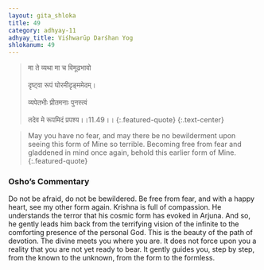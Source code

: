 ```yaml
---
layout: gita_shloka
title: 49
category: adhyay-11
adhyay_title: Viśhwarūp Darśhan Yog
shlokanum: 49
---
```


> मा ते व्यथा मा च विमूढभावो<br><br>दृष्ट्वा रूपं घोरमीदृङ्ममेदम्।<br><br>व्यपेतभीः प्रीतमनाः पुनस्त्वं<br><br>तदेव मे रूपमिदं प्रपश्य।।11.49।।
{:.featured-quote} 
{:.text-center}

> May you have no fear, and may there be no bewilderment upon seeing this form of Mine so terrible. Becoming free from fear and gladdened in mind once again, behold this earlier form of Mine.
{:.featured-quote}

### Osho’s Commentary
Do not be afraid, do not be bewildered. Be free from fear, and with a happy heart, see my other form again.
Krishna is full of compassion. He understands the terror that his cosmic form has evoked in Arjuna. And so, he gently leads him back from the terrifying vision of the infinite to the comforting presence of the personal God.
This is the beauty of the path of devotion. The divine meets you where you are. It does not force upon you a reality that you are not yet ready to bear. It gently guides you, step by step, from the known to the unknown, from the form to the formless.
